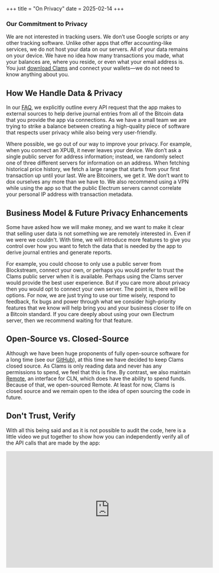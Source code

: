 +++
title = "On Privacy"
date = 2025-02-14
+++

### Our Commitment to Privacy

We are not interested in tracking users. We don’t use Google scripts or any other tracking software. Unlike other apps that offer accounting-like services, we do not host your data on our servers. All of your data remains on your device. We have no idea how many transactions you made, what your balances are, where you reside, or even what your email address is. You just <a href="https://clams.tech/downloads" target="_blank" rel="noopener noreferrer">download Clams</a> and connect your wallets—we do not need to know anything about you.

## How We Handle Data & Privacy

In our <a href="https://clams.tech/#faq" target="_blank" rel="noopener noreferrer">FAQ</a>, we explicitly outline every API request that the app makes to external sources to help derive journal entries from all of the Bitcoin data that you provide the app via connections. As we have a small team we are trying to strike a balance between creating a high-quality piece of software that respects user privacy while also being very user-friendly.

Where possible, we go out of our way to improve your privacy. For example, when you connect an XPUB, it never leaves your device. We don’t ask a single public server for address information; instead, we randomly select one of three different servers for information on an address. When fetching historical price history, we fetch a large range that starts from your first transaction up until your last. We are Bitcoiners, we get it. We don’t want to dox ourselves any more than we have to. We also recommend using a VPN while using the app so that the public Electrum servers cannot correlate your personal IP address with transaction metadata.

## Business Model & Future Privacy Enhancements

Some have asked how we will make money, and we want to make it clear that selling user data is not something we are remotely interested in. Even if we were we couldn't. With time, we will introduce more features to give you control over how you want to fetch the data that is needed by the app to derive journal entries and generate reports.

For example, you could choose to only use a public server from Blockstream, connect your own, or perhaps you would prefer to trust the Clams public server when it is available. Perhaps using the Clams server would provide the best user experience. But if you care more about privacy then you would opt to connect your own server. The point is, there will be options. For now, we are just trying to use our time wisely, respond to feedback, fix bugs and power through what we consider high-priority features that we know will help bring you and your business closer to life on a Bitcoin standard. If you care deeply about using your own Electrum server, then we recommend waiting for that feature.

## Open-Source vs. Closed-Source

Although we have been huge proponents of fully open-source software for a long time (see our <a href="https://github.com/clams-tech" target="_blank" rel="noopener noreferrer">GitHub</a>), at this time we have decided to keep Clams closed source. As Clams is only reading data and never has any permissions to spend, we feel that this is fine. By contrast, we also maintain <a href="https://remote.clams.tech" target="_blank" rel="noopener noreferrer">Remote</a>, an interface for CLN, which does have the ability to spend funds. Because of that, we open-sourced Remote. At least for now, Clams is closed source and we remain open to the idea of open sourcing the code in future.

## Don't Trust, Verify

With all this being said and as it is not possible to audit the code, here is a little video we put together to show how you can independently verify all of the API calls that are made by the app:

<div class="responsive-video">
<iframe width="560" height="315" src="https://www.youtube.com/embed/KfHqzAlbEVg?si=rjzbgnO70ul8eZIK" title="YouTube video player" frameborder="0" allow="accelerometer; autoplay; clipboard-write; encrypted-media; gyroscope; picture-in-picture; web-share" referrerpolicy="strict-origin-when-cross-origin" allowfullscreen></iframe>
</div>
